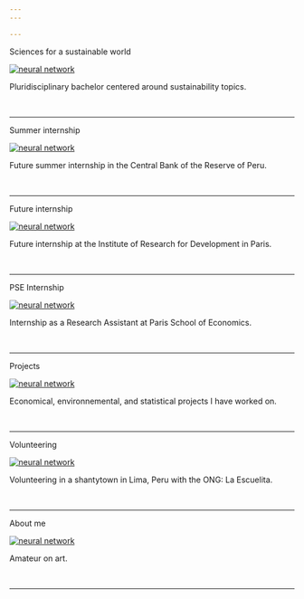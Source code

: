 ```yaml
---
---

---
```

<p class="pretext" >Sciences for a sustainable world</p>

<div class="neuralwrapper">
    <a href="https://www.psl.eu/formation/sciences-monde-durable"><img src="images/psl.png?raw=true" alt="neural network" class="blur"/></a>
    <p class="neuraltext">Pluridisciplinary bachelor centered around sustainability topics.</p>
</div>
<br> 

---
<p class="pretext" >Summer internship</p>

<div class="neuralwrapper">
    <a href="./Banco"><img src="images/Banco.png?raw=true" alt="neural network" class="blur"/></a>
    <p class="neuraltext">Future summer internship in the Central Bank of the Reserve of Peru.</p>
</div>
<br>

---

<p class="pretext" >Future internship </p>

<div class="neuralwrapper">
    <a href="./IRD"><img src="images/IRD.png?raw=true" alt="neural network" class="blur"/></a>
    <p class="neuraltext">Future internship at the Institute of Research for Development in Paris.</p>
</div>
<br>

---
<p class="pretext" >PSE Internship</p>

<div class="neuralwrapper">
    <a href="./pse"><img src="images/pse.png?raw=true" alt="neural network" class="blur"/></a>
    <p class="neuraltext">Internship as a Research Assistant at Paris School of Economics.</p>
</div>
<br>


---

<p class="pretext" >Projects</p>

<div class="neuralwrapper">
    <a href="./projects"><img src="images/proyecto.png?raw=true" alt="neural network" class="blur"/></a>
    <p class="neuraltext">Economical, environnemental, and statistical projects I have worked on. </p>
</div>
<br>

---

<p class="pretext" >Volunteering</p>

<div class="neuralwrapper">
    <a href="https://www.laescuelita-lima.org"><img src="images/escuelita.png?raw=true" alt="neural network" class="blur"/></a>
    <p class="neuraltext">Volunteering in a shantytown in Lima, Peru with the ONG: La Escuelita.</p>
</div>
<br>

---

<p class="pretext" >About me</p>

<div class="neuralwrapper">
    <a href="./aboutme"><img src="images/irises.webp?raw=true" alt="neural network" class="blur"/></a>
    <p class="neuraltext">Amateur on art.</p>
</div>
<br>

---

